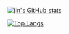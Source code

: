 [![jin's GitHub stats](https://github-readme-stats.vercel.app/api?username=jinpikaFE&hide=contribs&show_icons=true)](https://github.com/jinpikaFE)

[![Top Langs](https://github-readme-stats.vercel.app/api/top-langs/?username=jinpikaFE)](https://github.com/jinpikaFE)
